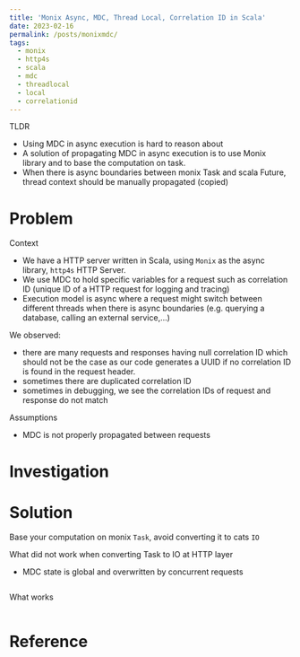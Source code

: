 ```yaml
---
title: 'Monix Async, MDC, Thread Local, Correlation ID in Scala'
date: 2023-02-16
permalink: /posts/monixmdc/
tags:
  - monix
  - http4s
  - scala
  - mdc
  - threadlocal
  - local
  - correlationid
---
```



TLDR
- Using MDC in async execution is hard to reason about
- A solution of propagating MDC in async execution is to use Monix library and to base
the computation on task.
- When there is async boundaries between monix Task and scala Future, thread context should
be manually propagated (copied)


# Problem
Context 
- We have a HTTP server written in Scala, using `Monix` as the async library,
`http4s` HTTP Server.
- We use MDC to hold specific variables for a request such as 
correlation ID (unique ID of a HTTP request for logging and tracing)
- Execution model is async where a request might switch between different threads when
there is async boundaries (e.g. querying a database, calling an external service,...)


We observed:
  - there are many requests and responses having null correlation ID which should not be 
  the case as our code generates a UUID if no correlation ID is found in the request header.
  - sometimes there are duplicated correlation ID 
  - sometimes in debugging, we see the correlation IDs of request and response do not match 


Assumptions
- MDC is not properly propagated between requests



# Investigation


# Solution
Base your computation on monix `Task`, avoid converting it to cats `IO`

What did not work when converting Task to IO at HTTP layer
- MDC state is global and overwritten by concurrent requests
```scala

```


What works
```scala

```


# Reference
